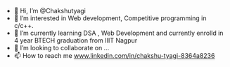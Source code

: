 - 👋 Hi, I’m @Chakshutyagi
- 👀 I’m interested in Web development, Competitive programming in c/c++.
- 🌱 I’m currently learning DSA , Web Development and currently enrolld in 4 year BTECH graduation from IIIT Nagpur
- 💞️ I’m looking to collaborate on ...
- 📫 How to reach me www.linkedin.com/in/chakshu-tyagi-8364a8236

<!---
Chakshutyagi/Chakshutyagi is a ✨ special ✨ repository because its `README.md` (this file) appears on your GitHub profile.
You can click the Preview link to take a look at your changes.
--->
